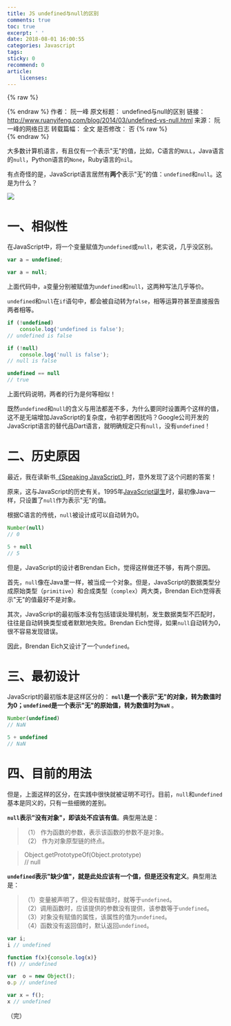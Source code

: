```yaml
---
title: JS undefined与null的区别
comments: true
toc: true
excerpt: ' '
date: 2018-08-01 16:00:55
categories: Javascript
tags:
sticky: 0
recommend: 0
article:
    licenses:
---
```

{% raw %}<article class="message is-link"><div class="message-body">{% endraw %}
作者： 阮一峰
原文标题： undefined与null的区别
链接： http://www.ruanyifeng.com/blog/2014/03/undefined-vs-null.html
来源： 阮一峰的网络日志
转载篇幅： 全文
是否修改： 否
{% raw %}</div></article>{% endraw %}

大多数计算机语言，有且仅有一个表示"无"的值，比如，C语言的`NULL`，Java语言的`null`，Python语言的`None`，Ruby语言的`nil`。

有点奇怪的是，JavaScript语言居然有**两个**表示"无"的值：`undefined`和`null`。这是为什么？

![](undefined与null的区别.png)

# 一、相似性

在JavaScript中，将一个变量赋值为`undefined`或`null`，老实说，几乎没区别。

``` javascript
var a = undefined;

var a = null;
```

上面代码中，`a`变量分别被赋值为`undefined`和`null`，这两种写法几乎等价。

`undefined`和`null`在`if`语句中，都会被自动转为`false`，相等运算符甚至直接报告两者相等。

``` javascript
if (!undefined) 
    console.log('undefined is false');
// undefined is false

if (!null) 
    console.log('null is false');
// null is false

undefined == null
// true
```

上面代码说明，两者的行为是何等相似！

既然`undefined`和`null`的含义与用法都差不多，为什么要同时设置两个这样的值，这不是无端增加JavaScript的复杂度，令初学者困扰吗？Google公司开发的JavaScript语言的替代品Dart语言，就明确规定只有`null`，没有`undefined`！

# 二、历史原因

最近，我在读新书[《Speaking JavaScript》](http://speakingjs.com/)时，意外发现了这个问题的答案！

原来，这与JavaScript的历史有关。1995年[JavaScript诞生](https://www.ruanyifeng.com/blog/2011/06/birth_of_javascript.html)时，最初像Java一样，只设置了`null`作为表示"无"的值。

根据C语言的传统，`null`被设计成可以自动转为0。

``` javascript
Number(null)
// 0

5 + null
// 5
```

但是，JavaScript的设计者Brendan Eich，觉得这样做还不够，有两个原因。

首先，`null`像在Java里一样，被当成一个对象。但是，JavaScript的数据类型分成原始类型（`primitive`）和合成类型（`complex`）两大类，Brendan Eich觉得表示"无"的值最好不是对象。

其次，JavaScript的最初版本没有包括错误处理机制，发生数据类型不匹配时，往往是自动转换类型或者默默地失败。Brendan Eich觉得，如果`null`自动转为0，很不容易发现错误。

因此，Brendan Eich又设计了一个`undefined`。

# 三、最初设计

JavaScript的最初版本是这样区分的： **`null`是一个表示"无"的对象，转为数值时为0；`undefined`是一个表示"无"的原始值，转为数值时为`NaN`** 。

``` javascript
Number(undefined)
// NaN

5 + undefined
// NaN
```

# 四、目前的用法

但是，上面这样的区分，在实践中很快就被证明不可行。目前，`null`和`undefined`基本是同义的，只有一些细微的差别。

**`null`表示"没有对象"，即该处不应该有值**。典型用法是：

>（1） 作为函数的参数，表示该函数的参数不是对象。\
（2） 作为对象原型链的终点。

>Object.getPrototypeOf(Object.prototype)\
// null

**`undefined`表示"缺少值"，就是此处应该有一个值，但是还没有定义**。典型用法是：

>（1）变量被声明了，但没有赋值时，就等于`undefined`。\
（2）调用函数时，应该提供的参数没有提供，该参数等于`undefined`。\
（3）对象没有赋值的属性，该属性的值为`undefined`。\
（4）函数没有返回值时，默认返回`undefined`。

``` javascript
var i;
i // undefined

function f(x){console.log(x)}
f() // undefined

var  o = new Object();
o.p // undefined

var x = f();
x // undefined
```

（完）